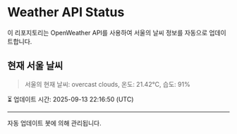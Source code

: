 
# Weather API Status

이 리포지토리는 OpenWeather API를 사용하여 서울의 날씨 정보를 자동으로 업데이트합니다.

## 현재 서울 날씨
> 서울의 현재 날씨: overcast clouds, 온도: 21.42°C, 습도: 91%

⏳ 업데이트 시간: 2025-09-13 22:16:50 (UTC)

---
자동 업데이트 봇에 의해 관리됩니다.
